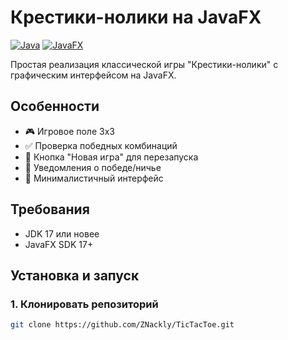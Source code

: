 # Крестики-нолики на JavaFX

[![Java](https://img.shields.io/badge/Java-17%2B-orange)](https://www.java.com)
[![JavaFX](https://img.shields.io/badge/JavaFX-17-blue)](https://openjfx.io/)

Простая реализация классической игры "Крестики-нолики" с графическим интерфейсом на JavaFX.



## Особенности
- 🎮 Игровое поле 3x3
- ✅ Проверка победных комбинаций
- 🔄 Кнопка "Новая игра" для перезапуска
- 📢 Уведомления о победе/ничье
- 🎨 Минималистичный интерфейс

## Требования
- JDK 17 или новее
- JavaFX SDK 17+

## Установка и запуск

### 1. Клонировать репозиторий
```bash
git clone https://github.com/ZNackly/TicTacToe.git
